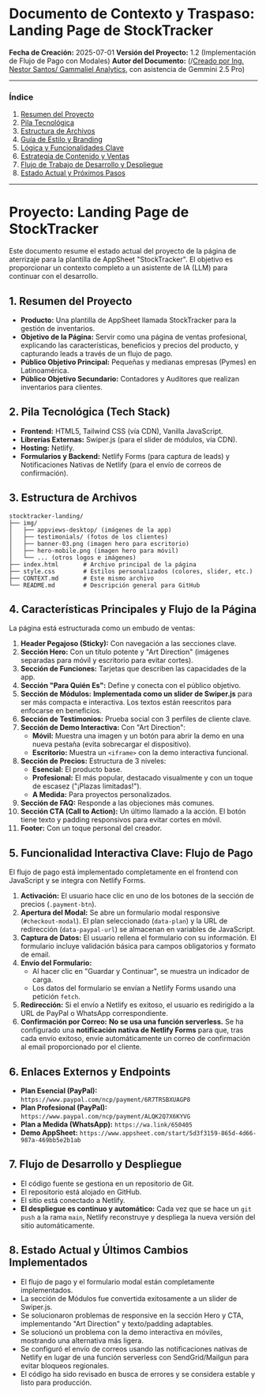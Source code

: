 # **Documento de Contexto y Traspaso: Landing Page de StockTracker**

**Fecha de Creación:** 2025-07-01
**Versión del Proyecto:** 1.2 (Implementación de Flujo de Pago con Modales)
**Autor del Documento:** (/[Creado por Ing. Nestor Santos/ Gammaliel Analytics](https://www.linkedin.com/in/ingnsantos/), con asistencia de Gemmini 2.5 Pro)

---

### **Índice**

1.  [Resumen del Proyecto](#1-resumen-del-proyecto)
2.  [Pila Tecnológica](#2-pila-tecnológica)
3.  [Estructura de Archivos](#3-estructura-de-archivos)
4.  [Guía de Estilo y Branding](#4-guía-de-estilo-y-branding)
5.  [Lógica y Funcionalidades Clave](#5-lógica-y-funcionalidades-clave)
6.  [Estrategia de Contenido y Ventas](#6-estrategia-de-contenido-y-ventas)
7.  [Flujo de Trabajo de Desarrollo y Despliegue](#7-flujo-de-trabajo-de-desarrollo-y-despliegue)
8.  [Estado Actual y Próximos Pasos](#8-estado-actual-y-próximos-pasos)

---

# Proyecto: Landing Page de StockTracker

Este documento resume el estado actual del proyecto de la página de aterrizaje para la plantilla de AppSheet "StockTracker". El objetivo es proporcionar un contexto completo a un asistente de IA (LLM) para continuar con el desarrollo.

## 1. Resumen del Proyecto

- **Producto:** Una plantilla de AppSheet llamada StockTracker para la gestión de inventarios.
- **Objetivo de la Página:** Servir como una página de ventas profesional, explicando las características, beneficios y precios del producto, y capturando leads a través de un flujo de pago.
- **Público Objetivo Principal:** Pequeñas y medianas empresas (Pymes) en Latinoamérica.
- **Público Objetivo Secundario:** Contadores y Auditores que realizan inventarios para clientes.

## 2. Pila Tecnológica (Tech Stack)

- **Frontend:** HTML5, Tailwind CSS (vía CDN), Vanilla JavaScript.
- **Librerías Externas:** Swiper.js (para el slider de módulos, vía CDN).
- **Hosting:** Netlify.
- **Formularios y Backend:** Netlify Forms (para captura de leads) y Notificaciones Nativas de Netlify (para el envío de correos de confirmación).

## 3. Estructura de Archivos

```
stocktracker-landing/
├── img/
│   ├── appviews-desktop/ (imágenes de la app)
│   ├── testimonials/ (fotos de los clientes)
│   ├── banner-03.png (imagen hero para escritorio)
│   ├── hero-mobile.png (imagen hero para móvil)
│   └── ... (otros logos e imágenes)
├── index.html       # Archivo principal de la página
├── style.css        # Estilos personalizados (colores, slider, etc.)
├── CONTEXT.md       # Este mismo archivo
└── README.md        # Descripción general para GitHub
```

## 4. Características Principales y Flujo de la Página

La página está estructurada como un embudo de ventas:

1.  **Header Pegajoso (Sticky):** Con navegación a las secciones clave.
2.  **Sección Hero:** Con un título potente y "Art Direction" (imágenes separadas para móvil y escritorio para evitar cortes).
3.  **Sección de Funciones:** Tarjetas que describen las capacidades de la app.
4.  **Sección "Para Quién Es":** Define y conecta con el público objetivo.
5.  **Sección de Módulos:** **Implementada como un slider de Swiper.js** para ser más compacta e interactiva. Los textos están reescritos para enfocarse en beneficios.
6.  **Sección de Testimonios:** Prueba social con 3 perfiles de cliente clave.
7.  **Sección de Demo Interactiva:** Con "Art Direction":
    -   **Móvil:** Muestra una imagen y un botón para abrir la demo en una nueva pestaña (evita sobrecargar el dispositivo).
    -   **Escritorio:** Muestra un `<iframe>` con la demo interactiva funcional.
8.  **Sección de Precios:** Estructura de 3 niveles:
    -   **Esencial:** El producto base.
    -   **Profesional:** El más popular, destacado visualmente y con un toque de escasez ("¡Plazas limitadas!").
    -   **A Medida:** Para proyectos personalizados.
9.  **Sección de FAQ:** Responde a las objeciones más comunes.
10. **Sección CTA (Call to Action):** Un último llamado a la acción. El botón tiene texto y padding responsivos para evitar cortes en móvil.
11. **Footer:** Con un toque personal del creador.

## 5. Funcionalidad Interactiva Clave: Flujo de Pago

El flujo de pago está implementado completamente en el frontend con JavaScript y se integra con Netlify Forms.

1.  **Activación:** El usuario hace clic en uno de los botones de la sección de precios (`.payment-btn`).
2.  **Apertura del Modal:** Se abre un formulario modal responsive (`#checkout-modal`). El plan seleccionado (`data-plan`) y la URL de redirección (`data-paypal-url`) se almacenan en variables de JavaScript.
3.  **Captura de Datos:** El usuario rellena el formulario con su información. El formulario incluye validación básica para campos obligatorios y formato de email.
4.  **Envío del Formulario:**
    -   Al hacer clic en "Guardar y Continuar", se muestra un indicador de carga.
    -   Los datos del formulario se envían a Netlify Forms usando una petición `fetch`.
5.  **Redirección:** Si el envío a Netlify es exitoso, el usuario es redirigido a la URL de PayPal o WhatsApp correspondiente.
6.  **Confirmación por Correo:** **No se usa una función serverless.** Se ha configurado una **notificación nativa de Netlify Forms** para que, tras cada envío exitoso, envíe automáticamente un correo de confirmación al email proporcionado por el cliente.

## 6. Enlaces Externos y Endpoints

-   **Plan Esencial (PayPal):** `https://www.paypal.com/ncp/payment/6R7TRSBXUAGP8`
-   **Plan Profesional (PayPal):** `https://www.paypal.com/ncp/payment/ALQK2Q7X6KYVG`
-   **Plan a Medida (WhatsApp):** `https://wa.link/650405`
-   **Demo AppSheet:** `https://www.appsheet.com/start/5d3f3159-865d-4d66-987a-469bb5e2b1ab`

## 7. Flujo de Desarrollo y Despliegue

-   El código fuente se gestiona en un repositorio de Git.
-   El repositorio está alojado en GitHub.
-   El sitio está conectado a Netlify.
-   **El despliegue es continuo y automático:** Cada vez que se hace un `git push` a la rama `main`, Netlify reconstruye y despliega la nueva versión del sitio automáticamente.

## 8. Estado Actual y Últimos Cambios Implementados

-   El flujo de pago y el formulario modal están completamente implementados.
-   La sección de Módulos fue convertida exitosamente a un slider de Swiper.js.
-   Se solucionaron problemas de responsive en la sección Hero y CTA, implementando "Art Direction" y texto/padding adaptables.
-   Se solucionó un problema con la demo interactiva en móviles, mostrando una alternativa más ligera.
-   Se configuró el envío de correos usando las notificaciones nativas de Netlify en lugar de una función serverless con SendGrid/Mailgun para evitar bloqueos regionales.
-   El código ha sido revisado en busca de errores y se considera estable y listo para producción.